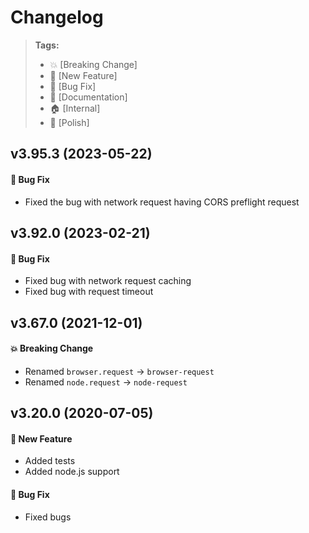 Changelog
=========

> **Tags:**
> - :boom:       [Breaking Change]
> - :rocket:     [New Feature]
> - :bug:        [Bug Fix]
> - :memo:       [Documentation]
> - :house:      [Internal]
> - :nail_care:  [Polish]

## v3.95.3 (2023-05-22)

#### :bug: Bug Fix

* Fixed the bug with network request having CORS preflight request

## v3.92.0 (2023-02-21)

#### :bug: Bug Fix

* Fixed bug with network request caching
* Fixed bug with request timeout

## v3.67.0 (2021-12-01)

#### :boom: Breaking Change

* Renamed `browser.request` -> `browser-request`
* Renamed `node.request` -> `node-request`

## v3.20.0 (2020-07-05)

#### :rocket: New Feature

* Added tests
* Added node.js support

#### :bug: Bug Fix

* Fixed bugs

